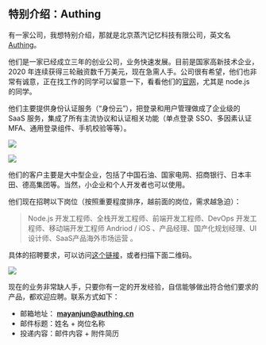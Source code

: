 ## 特别介绍：Authing

有一家公司，我想特别介绍，那就是北京蒸汽记忆科技有限公司，英文名 [Authing](https://authing.cn)。

他们是一家已经成立三年的创业公司，业务快速发展。目前是国家高新技术企业，2020 年连续获得三轮融资数千万美元，现在急需人手。公司很有希望，他们也非常有诚意，正在找工作的同学可以留意一下，看看他们的[官网](https://www.authing.cn/)，尤其是 node.js 的同学。

他们主要提供身份认证服务（“身份云”），把登录和用户管理做成了企业级的 SaaS 服务，集成了所有主流协议和认证相关功能（单点登录 SSO、多因素认证 MFA、通用登录组件、手机校验等等）。

![](https://www.wangbase.com/blogimg/asset/202010/bg2020101005.png)

![](https://www.wangbase.com/blogimg/asset/202010/bg2020101006.png)

他们的客户主要是大中型企业，包括了中国石油、国家电网、招商银行、日本丰田、德高集团等。当然，小企业和个人开发者也可以使用。

他们现在招聘以下岗位（按照重要程度排序，越前面的岗位，需求越急迫）：

> Node.js 开发工程师、全栈开发工程师、前端开发工程师、DevOps 开发工程师、移动端开发工程师 Andriod / iOS 、产品经理、国产化规划经理、UI 设计师、SaaS产品海外市场运营 。

具体的招聘要求，可以访问[这个链接](https://authing.cn/joinus)，或者扫描下面二维码。

![](https://www.wangbase.com/blogimg/asset/202012/bg2020123010.jpg)

现在的业务非常缺人手，只要你有一定的开发经验，自信能够做出符合他们要求的产品，都欢迎应聘。联系方式如下：

- 邮箱地址： **mayanjun@authing.cn**
- 邮件标题：姓名 + 岗位名称
- 投递内容：邮件内容 + 附件简历
